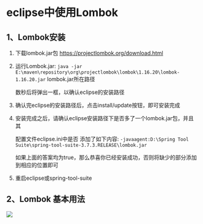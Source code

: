 # eclipse中使用Lombok
## 1、Lombok安装
1. 下载lombok.jar包 https://projectlombok.org/download.html

2. 运行Lombok.jar: `java -jar E:\maven\repository\org\projectlombok\lombok\1.16.20\lombok-1.16.20.jar`	lombok.jar所在路径

	数秒后将弹出一框，以确认eclipse的安装路径

3. 确认完eclipse的安装路径后，点击install/update按钮，即可安装完成

4. 安装完成之后，请确认eclipse安装路径下是否多了一个lombok.jar包，并且其

	配置文件eclipse.ini中是否 添加了如下内容: 
    `-javaagent:D:\Spring Tool Suite\spring-tool-suite-3.7.3.RELEASE\lombok.jar`
    
	如果上面的答案均为true，那么恭喜你已经安装成功，否则将缺少的部分添加到相应的位置即可

5. 重启eclipse或spring-tool-suite

## 2、Lombok 基本用法
![](http://ww1.sinaimg.cn/large/005PjuVtgy1fqs7fgrptvj30fh0asmx7.jpg)
